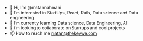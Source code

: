 - 👋 Hi, I’m @matannahmani
- 👀 I’m interested in StartUps, React, Rails, Data science and Data engineering
- 🌱 I’m currently learning Data science, Data Engineering, AI
- 💞️ I’m looking to collaborate on Startups and cool projects
- 📫 How to reach me matan@thekeywe.com

<!---
matannahmani/matannahmani is a ✨ special ✨ repository because its `README.md` (this file) appears on your GitHub profile.
You can click the Preview link to take a look at your changes.
--->
